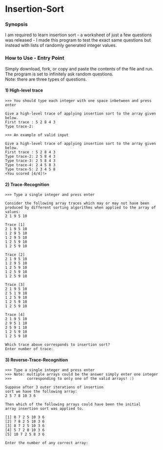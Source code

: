# Insertion-Sort
### Synopsis
I am required to learn insertion sort - a worksheet of just a few questions was released - I made this program to test the exact same questions but instead with lists of randomly generated integer values.  

### How to Use - Entry Point
Simply download, fork, or copy and paste the contents of the file and run. The program is set to infinitely ask random questions.  
Note: there are three types of questions. 
#### 1) High-level trace

    >>> You should type each integer with one space inbetween and press enter 
    
    Give a high-level trace of applying insertion sort to the array given below.
    First trace : 5 2 8 4 3
    Type trace-2: 
    
    >>> An example of valid input
    
    Give a high-level trace of applying insertion sort to the array given below.
    First trace : 5 2 8 4 3
    Type trace-2: 2 5 8 4 3
    Type trace-3: 2 5 8 4 3
    Type trace-4: 2 4 5 8 3
    Type trace-5: 2 3 4 5 8
    <You scored [4/4]!>
    
#### 2) Trace-Recognition
    
    >>> Type a single integer and press enter
    
    Consider the following array traces which may or may not have been 
    produced by different sorting algorithms when applied to the array of values:
    2 1 9 5 10

    Trace [1]
    2 1 9 5 10
    1 2 9 5 10
    1 2 9 5 10
    1 2 5 9 10
    1 2 5 9 10

    Trace [2]
    2 1 9 5 10
    1 2 9 5 10
    1 2 5 9 10
    1 2 5 9 10
    1 2 5 9 10

    Trace [3]
    2 1 9 5 10
    2 5 1 9 10
    1 2 5 9 10
    1 2 5 9 10
    1 2 5 9 10

    Trace [4]
    2 1 9 5 10
    2 9 5 1 10
    2 5 9 1 10
    1 2 5 9 10
    1 2 5 9 10

    Which trace above corresponds to insertion sort?
    Enter number of trace: 
    
#### 3) Reverse-Trace-Recognition

    >>> Type a single integer and press enter
    >>> Note: multiple arrays could be the answer simply enter one integer
    >>>       corresponding to only one of the valid arrays! :)

    Suppose after 3 outer iterations of insertion
    sort we have the following array:
    2 5 7 8 10 3 6

    Then which of the following arrays could have been the initial
    array insertion sort was applied to.

    [1] 8 7 2 5 10 3 6
    [2] 7 8 2 5 10 3 6
    [3] 8 7 2 5 10 3 6
    [4] 5 7 2 8 10 3 6
    [5] 10 7 2 5 8 3 6

    Enter the number of any correct array: 

    
